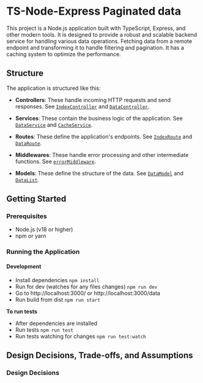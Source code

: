 # TS-Node-Express Paginated data

This project is a Node.js application built with TypeScript, Express, and other modern tools. It is designed to provide a robust and scalable backend service for handling various data operations. Fetching data from a remote endpoint and transforming it to handle filtering and pagination. It has a caching system to optimize the performance.

## Structure

The application is structured like this:

- **Controllers**: These handle incoming HTTP requests and send responses. See [`IndexController`](src/controllers/index.controller.ts) and [`DataController`](src/controllers/data.controller.ts).

- **Services**: These contain the business logic of the application. See [`DataService`](src/services/data.service.ts) and [`CacheService`](src/services/cache.service.ts).

- **Routes**: These define the application's endpoints. See [`IndexRoute`](src/routes/index.route.ts) and [`DataRoute`](src/routes/data.route.ts).

- **Middlewares**: These handle error processing and other intermediate functions. See [`errorMiddleware`](src/middlewares/error.middleware.ts).

- **Models**: These define the structure of the data. See [`DataModel`](src/models/data.model.ts) and [`DataList`](src/models/dataList.model.ts).

## Getting Started

### Prerequisites

- Node.js (v18 or higher)
- npm or yarn

### Running the Application

#### Development

- Install dependencies `npm install`
- Run for dev (watches for any files changes) `npm run dev`
- Go to http://localhost:3000/ or http://localhost:3000/data
- Run build from dist `npm run start`

**To run tests**

- After dependencies are installed
- Run tests `npm run test`
- Run tests watching for changes `npm run test:watch`

## Design Decisions, Trade-offs, and Assumptions

### Design Decisions
